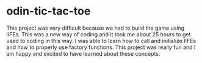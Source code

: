 # odin-tic-tac-toe

This project was very difficult because we had to build the game using IIFEs. This was a new way of coding and it took me about 25 hours to get used to coding in this way. I was able to learn how to call and initialize IIFEs and how to properly use factory functions. This project was really fun and I am happy and excited to have learned about these concepts.

